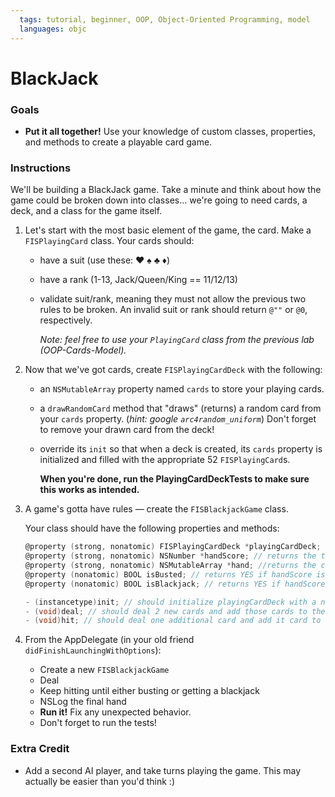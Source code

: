 ```yaml
---
  tags: tutorial, beginner, OOP, Object-Oriented Programming, model 
  languages: objc
---
```


BlackJack 
=======

### Goals 
 - **Put it all together!** Use your knowledge of custom classes, properties, and methods to create a playable card game.

### Instructions 

We'll be building a BlackJack game. Take a minute and think about how the game could be broken down into classes... we're going to need cards, a deck, and a class for the game itself. 

1. Let's start with the most basic element of the game, the card. Make a `FISPlayingCard` class. Your cards should:

   * have a suit (use these: ♥  ♠  ♣  ♦)
   * have a rank (1-13, Jack/Queen/King == 11/12/13)
   * validate suit/rank, meaning they must not allow the previous two rules to be broken. An invalid suit or rank should return `@""` or `@0`, respectively.
  
     *Note: feel free to use your `PlayingCard` class from the previous lab (OOP-Cards-Model).*

2. Now that we've got cards, create `FISPlayingCardDeck` with the following:
	
   * an `NSMutableArray` property named `cards` to store your playing cards.
   * a `drawRandomCard` method that "draws" (returns) a random card from your `cards` property. (*hint: google `arc4random_uniform`*) Don't forget to remove your drawn card from the deck!
   * override its `init` so that when a deck is created, its `cards` property is initialized and filled with the appropriate 52 `FISPlayingCard`s.

      **When you're done, run the PlayingCardDeckTests to make sure this works as intended.**
   
3. A game's gotta have rules — create the `FISBlackjackGame` class. 

	Your class should have the following properties and methods: 

   ```objective-c
   @property (strong, nonatomic) FISPlayingCardDeck *playingCardDeck; // the playingCardDeck in use
   @property (strong, nonatomic) NSNumber *handScore; // returns the total value of cards in the hand. Remember: Aces can be 1 or 11 !!!
   @property (strong, nonatomic) NSMutableArray *hand; //returns the cards in the hand 
   @property (nonatomic) BOOL isBusted; // returns YES if handScore is more than 21
   @property (nonatomic) BOOL isBlackjack; // returns YES if handScore is 21

   - (instancetype)init; // should initialize playingCardDeck with a new deck, set handScore and isBusted to default values
   - (void)deal; // should deal 2 new cards and add those cards to the hand.   
   - (void)hit; // should deal one additional card and add it card to the hand.   
   ```

4. From the AppDelegate (in your old friend `didFinishLaunchingWithOptions`):

   * Create a new `FISBlackjackGame`
   * Deal 
   * Keep hitting until either busting or getting a blackjack  
   * NSLog the final hand
   * **Run it!** Fix any unexpected behavior.
   * Don't forget to run the tests!

### Extra Credit
   * Add a second AI player, and take turns playing the game. This may actually be easier than you'd think :)
